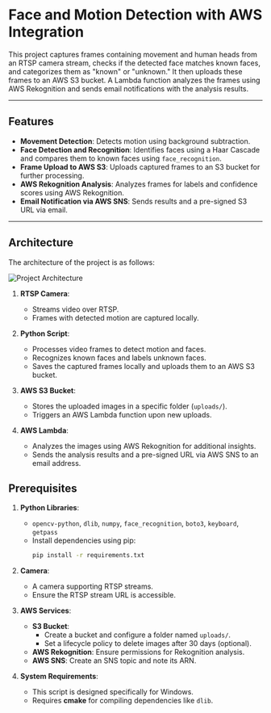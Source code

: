 # Face and Motion Detection with AWS Integration

This project captures frames containing movement and human heads from an RTSP camera stream, checks if the detected face matches known faces, and categorizes them as "known" or "unknown." It then uploads these frames to an AWS S3 bucket. A Lambda function analyzes the frames using AWS Rekognition and sends email notifications with the analysis results.

---

## Features
- **Movement Detection**: Detects motion using background subtraction.
- **Face Detection and Recognition**: Identifies faces using a Haar Cascade and compares them to known faces using `face_recognition`.
- **Frame Upload to AWS S3**: Uploads captured frames to an S3 bucket for further processing.
- **AWS Rekognition Analysis**: Analyzes frames for labels and confidence scores using AWS Rekognition.
- **Email Notification via AWS SNS**: Sends results and a pre-signed S3 URL via email.

---


## Architecture

The architecture of the project is as follows:

![Project Architecture](assests/MovementDetectionArchitechture.png.png)

1. **RTSP Camera**:
   - Streams video over RTSP.
   - Frames with detected motion are captured locally.

2. **Python Script**:
   - Processes video frames to detect motion and faces.
   - Recognizes known faces and labels unknown faces.
   - Saves the captured frames locally and uploads them to an AWS S3 bucket.

3. **AWS S3 Bucket**:
   - Stores the uploaded images in a specific folder (`uploads/`).
   - Triggers an AWS Lambda function upon new uploads.

4. **AWS Lambda**:
   - Analyzes the images using AWS Rekognition for additional insights.
   - Sends the analysis results and a pre-signed URL via AWS SNS to an email address.

## Prerequisites
1. **Python Libraries**:
   - `opencv-python`, `dlib`, `numpy`, `face_recognition`, `boto3`, `keyboard`, `getpass`
   - Install dependencies using pip:
     ```bash
     pip install -r requirements.txt
     ```

2. **Camera**:
   - A camera supporting RTSP streams.
   - Ensure the RTSP stream URL is accessible.

3. **AWS Services**:
   - **S3 Bucket**:
     - Create a bucket and configure a folder named `uploads/`.
     - Set a lifecycle policy to delete images after 30 days (optional).
   - **AWS Rekognition**: Ensure permissions for Rekognition analysis.
   - **AWS SNS**: Create an SNS topic and note its ARN.

4. **System Requirements**:
   - This script is designed specifically for Windows.
   - Requires **cmake** for compiling dependencies like `dlib`.
